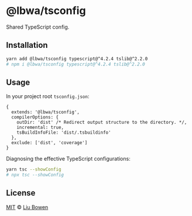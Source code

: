 # @lbwa/tsconfig

Shared TypeScript config.

## Installation

```bash
yarn add @lbwa/tsconfig typescript@^4.2.4 tslib@^2.2.0
# npm i @lbwa/tsconfig typescript@^4.2.4 tslib@^2.2.0
```

## Usage

In your project root `tsconfig.json`:

```json5
{
  extends: '@lbwa/tsconfig',
  compilerOptions: {
    outDir: 'dist' /* Redirect output structure to the directory. */,
    incremental: true,
    tsBuildInfoFile: 'dist/.tsbuildinfo'
  },
  exclude: ['dist', 'coverage']
}
```

Diagnosing the effective TypeScript configurations:

```bash
yarn tsc --showConfig
# npx tsc --showConfig
```

## License

[MIT](./LICENSE) © [Liu Bowen](https://github.com/lbwa)
